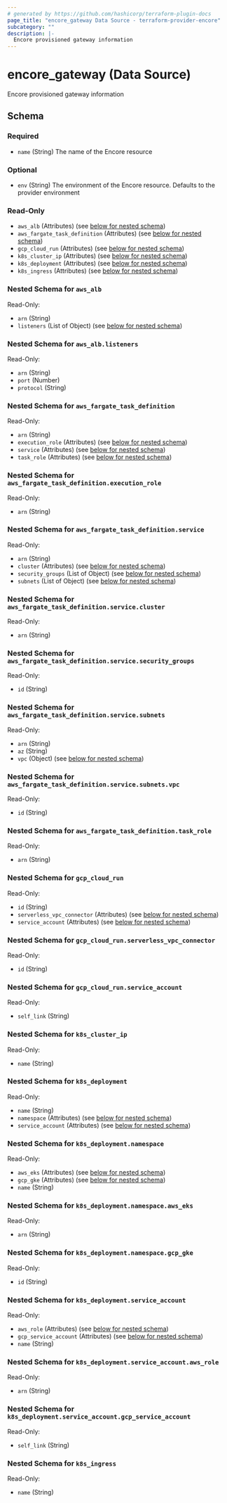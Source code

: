 ```yaml
---
# generated by https://github.com/hashicorp/terraform-plugin-docs
page_title: "encore_gateway Data Source - terraform-provider-encore"
subcategory: ""
description: |-
  Encore provisioned gateway information
---
```


# encore_gateway (Data Source)

Encore provisioned gateway information



<!-- schema generated by tfplugindocs -->
## Schema

### Required

- `name` (String) The name of the Encore resource

### Optional

- `env` (String) The environment of the Encore resource. Defaults to the provider environment

### Read-Only

- `aws_alb` (Attributes) (see [below for nested schema](#nestedatt--aws_alb))
- `aws_fargate_task_definition` (Attributes) (see [below for nested schema](#nestedatt--aws_fargate_task_definition))
- `gcp_cloud_run` (Attributes) (see [below for nested schema](#nestedatt--gcp_cloud_run))
- `k8s_cluster_ip` (Attributes) (see [below for nested schema](#nestedatt--k8s_cluster_ip))
- `k8s_deployment` (Attributes) (see [below for nested schema](#nestedatt--k8s_deployment))
- `k8s_ingress` (Attributes) (see [below for nested schema](#nestedatt--k8s_ingress))

<a id="nestedatt--aws_alb"></a>
### Nested Schema for `aws_alb`

Read-Only:

- `arn` (String)
- `listeners` (List of Object) (see [below for nested schema](#nestedatt--aws_alb--listeners))

<a id="nestedatt--aws_alb--listeners"></a>
### Nested Schema for `aws_alb.listeners`

Read-Only:

- `arn` (String)
- `port` (Number)
- `protocol` (String)



<a id="nestedatt--aws_fargate_task_definition"></a>
### Nested Schema for `aws_fargate_task_definition`

Read-Only:

- `arn` (String)
- `execution_role` (Attributes) (see [below for nested schema](#nestedatt--aws_fargate_task_definition--execution_role))
- `service` (Attributes) (see [below for nested schema](#nestedatt--aws_fargate_task_definition--service))
- `task_role` (Attributes) (see [below for nested schema](#nestedatt--aws_fargate_task_definition--task_role))

<a id="nestedatt--aws_fargate_task_definition--execution_role"></a>
### Nested Schema for `aws_fargate_task_definition.execution_role`

Read-Only:

- `arn` (String)


<a id="nestedatt--aws_fargate_task_definition--service"></a>
### Nested Schema for `aws_fargate_task_definition.service`

Read-Only:

- `arn` (String)
- `cluster` (Attributes) (see [below for nested schema](#nestedatt--aws_fargate_task_definition--service--cluster))
- `security_groups` (List of Object) (see [below for nested schema](#nestedatt--aws_fargate_task_definition--service--security_groups))
- `subnets` (List of Object) (see [below for nested schema](#nestedatt--aws_fargate_task_definition--service--subnets))

<a id="nestedatt--aws_fargate_task_definition--service--cluster"></a>
### Nested Schema for `aws_fargate_task_definition.service.cluster`

Read-Only:

- `arn` (String)


<a id="nestedatt--aws_fargate_task_definition--service--security_groups"></a>
### Nested Schema for `aws_fargate_task_definition.service.security_groups`

Read-Only:

- `id` (String)


<a id="nestedatt--aws_fargate_task_definition--service--subnets"></a>
### Nested Schema for `aws_fargate_task_definition.service.subnets`

Read-Only:

- `arn` (String)
- `az` (String)
- `vpc` (Object) (see [below for nested schema](#nestedobjatt--aws_fargate_task_definition--service--subnets--vpc))

<a id="nestedobjatt--aws_fargate_task_definition--service--subnets--vpc"></a>
### Nested Schema for `aws_fargate_task_definition.service.subnets.vpc`

Read-Only:

- `id` (String)




<a id="nestedatt--aws_fargate_task_definition--task_role"></a>
### Nested Schema for `aws_fargate_task_definition.task_role`

Read-Only:

- `arn` (String)



<a id="nestedatt--gcp_cloud_run"></a>
### Nested Schema for `gcp_cloud_run`

Read-Only:

- `id` (String)
- `serverless_vpc_connector` (Attributes) (see [below for nested schema](#nestedatt--gcp_cloud_run--serverless_vpc_connector))
- `service_account` (Attributes) (see [below for nested schema](#nestedatt--gcp_cloud_run--service_account))

<a id="nestedatt--gcp_cloud_run--serverless_vpc_connector"></a>
### Nested Schema for `gcp_cloud_run.serverless_vpc_connector`

Read-Only:

- `id` (String)


<a id="nestedatt--gcp_cloud_run--service_account"></a>
### Nested Schema for `gcp_cloud_run.service_account`

Read-Only:

- `self_link` (String)



<a id="nestedatt--k8s_cluster_ip"></a>
### Nested Schema for `k8s_cluster_ip`

Read-Only:

- `name` (String)


<a id="nestedatt--k8s_deployment"></a>
### Nested Schema for `k8s_deployment`

Read-Only:

- `name` (String)
- `namespace` (Attributes) (see [below for nested schema](#nestedatt--k8s_deployment--namespace))
- `service_account` (Attributes) (see [below for nested schema](#nestedatt--k8s_deployment--service_account))

<a id="nestedatt--k8s_deployment--namespace"></a>
### Nested Schema for `k8s_deployment.namespace`

Read-Only:

- `aws_eks` (Attributes) (see [below for nested schema](#nestedatt--k8s_deployment--namespace--aws_eks))
- `gcp_gke` (Attributes) (see [below for nested schema](#nestedatt--k8s_deployment--namespace--gcp_gke))
- `name` (String)

<a id="nestedatt--k8s_deployment--namespace--aws_eks"></a>
### Nested Schema for `k8s_deployment.namespace.aws_eks`

Read-Only:

- `arn` (String)


<a id="nestedatt--k8s_deployment--namespace--gcp_gke"></a>
### Nested Schema for `k8s_deployment.namespace.gcp_gke`

Read-Only:

- `id` (String)



<a id="nestedatt--k8s_deployment--service_account"></a>
### Nested Schema for `k8s_deployment.service_account`

Read-Only:

- `aws_role` (Attributes) (see [below for nested schema](#nestedatt--k8s_deployment--service_account--aws_role))
- `gcp_service_account` (Attributes) (see [below for nested schema](#nestedatt--k8s_deployment--service_account--gcp_service_account))
- `name` (String)

<a id="nestedatt--k8s_deployment--service_account--aws_role"></a>
### Nested Schema for `k8s_deployment.service_account.aws_role`

Read-Only:

- `arn` (String)


<a id="nestedatt--k8s_deployment--service_account--gcp_service_account"></a>
### Nested Schema for `k8s_deployment.service_account.gcp_service_account`

Read-Only:

- `self_link` (String)




<a id="nestedatt--k8s_ingress"></a>
### Nested Schema for `k8s_ingress`

Read-Only:

- `name` (String)
